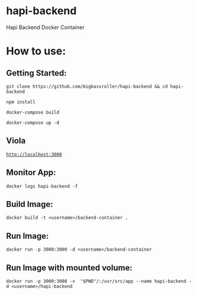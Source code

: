 # hapi-backend
Hapi Backend Docker Container

# How to use:

## Getting Started:

`git clone https://github.com/bigbassroller/hapi-backend && cd hapi-backend`

`npm install`

`docker-compose build`

`docker-compose up -d`

## Viola
[`http://localhost:3000`](http://localhost:3000/)

## Monitor App:
`docker logs hapi-backend -f`
## Build Image:
`docker build -t <username>/backend-container .`
## Run Image:
`docker run -p 3000:3000 -d <username>/backend-container`
## Run Image with mounted volume:
`docker run -p 3000:3000 -v  "$PWD"/:/usr/src/app --name hapi-backend -d <username>/hapi-backend`
